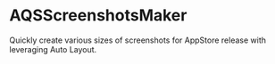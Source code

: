 AQSScreenshotsMaker
===================

Quickly create various sizes of screenshots for AppStore release with leveraging Auto Layout.

